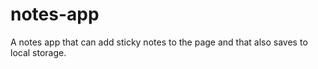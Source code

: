 # notes-app
A notes app that can add sticky notes to the page and that also saves to local storage.
